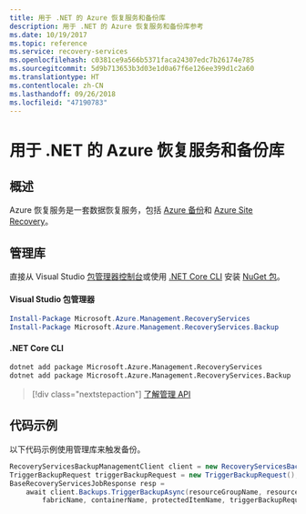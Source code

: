 ```yaml
---
title: 用于 .NET 的 Azure 恢复服务和备份库
description: 用于 .NET 的 Azure 恢复服务和备份库参考
ms.date: 10/19/2017
ms.topic: reference
ms.service: recovery-services
ms.openlocfilehash: c0381ce9a566b5371faca24307edc7b26174e785
ms.sourcegitcommit: 5d9b713653b3d03e1d0a67f6e126ee399d1c2a60
ms.translationtype: HT
ms.contentlocale: zh-CN
ms.lasthandoff: 09/26/2018
ms.locfileid: "47190783"
---
```

# <a name="azure-recovery-services-and-backup-libraries-for-net"></a>用于 .NET 的 Azure 恢复服务和备份库

## <a name="overview"></a>概述

Azure 恢复服务是一套数据恢复服务，包括 [Azure 备份](/azure/backup/)和 [Azure Site Recovery](/azure/site-recovery/)。

## <a name="management-library"></a>管理库

直接从 Visual Studio [包管理器控制台][PackageManager]或使用 [.NET Core CLI][DotNetCLI] 安装 [NuGet 包](https://www.nuget.org/packages/Microsoft.Azure.Management.RecoveryServices)。

#### <a name="visual-studio-package-manager"></a>Visual Studio 包管理器

```powershell
Install-Package Microsoft.Azure.Management.RecoveryServices
Install-Package Microsoft.Azure.Management.RecoveryServices.Backup
```

#### <a name="net-core-cli"></a>.NET Core CLI

```bash
dotnet add package Microsoft.Azure.Management.RecoveryServices
dotnet add package Microsoft.Azure.Management.RecoveryServices.Backup
```

> [!div class="nextstepaction"]
> [了解管理 API](/dotnet/api/overview/azure/recoveryservices/management)


## <a name="code-example"></a>代码示例

以下代码示例使用管理库来触发备份。

```csharp
RecoveryServicesBackupManagementClient client = new RecoveryServicesBackupManagementClient(credentials);
TriggerBackupRequest triggerBackupRequest = new TriggerBackupRequest();
BaseRecoveryServicesJobResponse resp =
    await client.Backups.TriggerBackupAsync(resourceGroupName, resourceName, null,
        fabricName, containerName, protectedItemName, triggerBackupRequest);
```

[PackageManager]: https://docs.microsoft.com/nuget/tools/package-manager-console
[DotNetCLI]: https://docs.microsoft.com/dotnet/core/tools/dotnet-add-package
